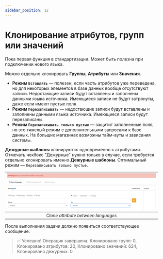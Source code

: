 ```yaml
---
sidebar_position: 12
---
```


# Клонирование атрибутов, групп или значений

Пока первая функция в стандартизации. Может быть полезна при подключении нового языка.

Можно отдельно клонировать **Группы**, **Атрибуты** или **Значения**.

- **Режим `Вставлять`** — полезен, если часть атрибутов уже переведена, но для некоторых элементов в базе данных вообще отсутствуют записи. Недостающие записи будут вставлены и заполнены данными языка источника. Имеющиеся записи не будут затронуты, даже если имеют пустые поля.
- **Режим `Перезаписывать`** — недостающие записи будут вставлены и заполнены данными языка источника. Имеющиеся записи будут перезаписаны.
- **Режим `Перезаписывать только пустые`** — защитит заполненные поля, но это тяжелый режим с дополнительными запросами к базе данных. На больших магазинах возможны тайм-ауты и зависания системы.

**Дежурные шаблоны** клонируются одновременно с атрибутами. Отмечать чекбокс "Дежурные" нужно только в случае, если требуется отдельно клонировать именно **Дежурные шаблоны**. Оптимальный режим — `Перезаписывать только пустые`.

| ![Clone](/img/tutorial/clone.png) |
|:--:|
| *Clone attribute between languages* |

После выполнения задачи должно появиться соответствующее сообщение:

> ✅ Успешно! Операция завершена. Клонировано групп: 0, Клонировано атрибутов: 20, Клонировано значений: 624, Клонировано дежурных: 0.
